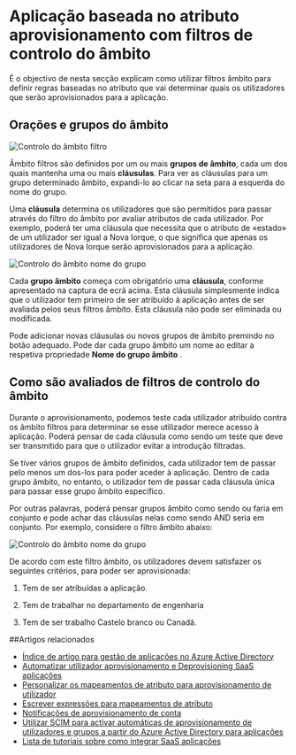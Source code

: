 <properties
    pageTitle="Aplicação baseada no atributo aprovisionamento com o controlo do âmbito filtros | Microsoft Azure"
    description="Saiba como utilizar o âmbito de filtros para impedir que os objectos nas aplicações que suportam aprovisionamento automatizado utilizador a partir do realmente a ser aprovisionado se um objeto não corresponderem às necessidades de negócio."
    services="active-directory"
    documentationCenter=""
    authors="markusvi"
    manager="femila"
    editor=""/>

<tags
    ms.service="active-directory"
    ms.workload="identity"
    ms.tgt_pltfrm="na"
    ms.devlang="na"
    ms.topic="article"
    ms.date="10/10/2016"
    ms.author="markusvi"/>


# <a name="attribute-based-app-provisioning-with-scoping-filters"></a>Aplicação baseada no atributo aprovisionamento com filtros de controlo do âmbito

É o objectivo de nesta secção explicam como utilizar filtros âmbito para definir regras baseadas no atributo que vai determinar quais os utilizadores que serão aprovisionados para a aplicação.





## <a name="clauses-and-scope-groups"></a>Orações e grupos do âmbito


![Controlo do âmbito filtro][1] 




Âmbito filtros são definidos por um ou mais **grupos de âmbito**, cada um dos quais mantenha uma ou mais **cláusulas**. Para ver as cláusulas para um grupo determinado âmbito, expandi-lo ao clicar na seta para a esquerda do nome do grupo.

Uma **cláusula** determina os utilizadores que são permitidos para passar através do filtro do âmbito por avaliar atributos de cada utilizador. Por exemplo, poderá ter uma cláusula que necessita que o atributo de «estado» de um utilizador ser igual a Nova Iorque, o que significa que apenas os utilizadores de Nova Iorque serão aprovisionados para a aplicação.

![Controlo do âmbito nome do grupo][2] 



Cada **grupo âmbito** começa com obrigatório uma **cláusula**, conforme apresentado na captura de ecrã acima. Esta cláusula simplesmente indica que o utilizador tem primeiro de ser atribuído à aplicação antes de ser avaliada pelos seus filtros âmbito. Esta cláusula não pode ser eliminada ou modificada.

Pode adicionar novas cláusulas ou novos grupos de âmbito premindo no botão adequado. Pode dar cada grupo âmbito um nome ao editar a respetiva propriedade **Nome do grupo âmbito** .





## <a name="how-scoping-filters-are-evaluated"></a>Como são avaliados de filtros de controlo do âmbito

Durante o aprovisionamento, podemos teste cada utilizador atribuído contra os âmbito filtros para determinar se esse utilizador merece acesso à aplicação. Poderá pensar de cada cláusula como sendo um teste que deve ser transmitido para que o utilizador evitar a introdução filtradas. 

Se tiver vários grupos de âmbito definidos, cada utilizador tem de passar pelo menos um dos-los para poder aceder à aplicação. Dentro de cada grupo âmbito, no entanto, o utilizador tem de passar cada cláusula única para passar esse grupo âmbito específico. 

Por outras palavras, poderá pensar grupos âmbito como sendo ou faria em conjunto e pode achar das cláusulas nelas como sendo AND seria em conjunto. Por exemplo, considere o filtro âmbito abaixo:


![Controlo do âmbito nome do grupo][2]  


De acordo com este filtro âmbito, os utilizadores devem satisfazer os seguintes critérios, para poder ser aprovisionada:

1. Tem de ser atribuídas a aplicação.

2. Tem de trabalhar no departamento de engenharia

3. Tem de ser trabalho Castelo branco ou Canadá.


##<a name="related-articles"></a>Artigos relacionados

- [Índice de artigo para gestão de aplicações no Azure Active Directory](active-directory-apps-index.md)
- [Automatizar utilizador aprovisionamento e Deprovisioning SaaS aplicações](active-directory-saas-app-provisioning.md)
- [Personalizar os mapeamentos de atributo para aprovisionamento de utilizador](active-directory-saas-customizing-attribute-mappings.md)
- [Escrever expressões para mapeamentos de atributo](active-directory-saas-writing-expressions-for-attribute-mappings.md)
- [Notificações de aprovisionamento de conta](active-directory-saas-account-provisioning-notifications.md)
- [Utilizar SCIM para activar automáticas de aprovisionamento de utilizadores e grupos a partir do Azure Active Directory para aplicações](active-directory-scim-provisioning.md)
- [Lista de tutoriais sobre como integrar SaaS aplicações](active-directory-saas-tutorial-list.md)

<!--Image references-->
[1]: ./media/active-directory-saas-scoping-filters/ic782811.png
[2]: ./media/active-directory-saas-scoping-filters/ic782812.png
[3]: ./active-directory-saas-scoping-filters/ic782813.png
